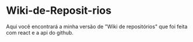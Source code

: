 # Wiki-de-Reposit-rios
Aqui você encontrará a minha versão de "Wiki de repositórios" que foi feita com react e a api do github.
